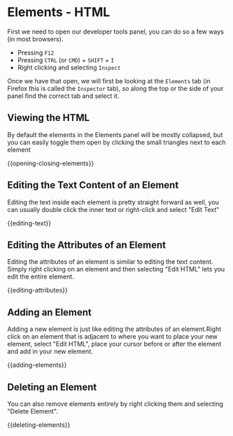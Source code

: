 # Elements - HTML

First we need to open our developer tools panel, you can do so a few ways (in most browsers).

- Pressing `F12`
- Pressing `CTRL` (or `CMD`) + `SHIFT` + `I`
- Right clicking and selecting `Inspect`

Once we have that open, we will first be looking at the `Elements` tab (in Firefox this is called
the `Inspector` tab), so along the top or the side of your panel find the correct tab and select it.

## Viewing the HTML

By default the elements in the Elements panel will be mostly collapsed, but you can easily toggle them
open by clicking the small triangles next to each element

{{opening-closing-elements}}

## Editing the Text Content of an Element

Editing the text inside each element is pretty straight forward as well, you can usually double click
the inner text or right-click and select "Edit Text"

{{editing-text}}

## Editing the Attributes of an Element

Editing the attributes of an element is similar to editing the text content. Simply right clicking on
an element and then selecting "Edit HTML" lets you edit the entire element.

{{editing-attributes}}

## Adding an Element

Adding a new element is just like editing the attributes of an element.Right click on an element that is
adjacent to where you want to place your new element, select "Edit HTML", place your cursor before or after
the element and add in your new element.

{{adding-elements}}

## Deleting an Element

You can also remove elements entirely by right clicking them and selecting "Delete Element".

{{deleting-elements}}
